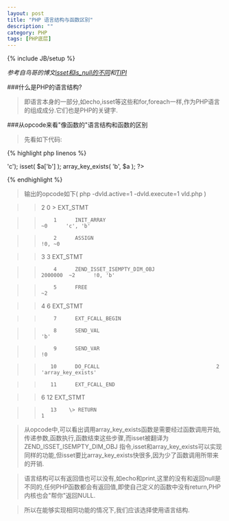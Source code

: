 ```yaml
---
layout: post
title: "PHP 语言结构与函数区别"
description: ""
category: PHP
tags: [PHP底层]
---
```

{% include JB/setup %}

*参考自鸟哥的博文[isset和is_null的不同](http://www.laruence.com/2009/12/09/1180.html)和[TIPI](http://www.php-internals.com/book/)*

###什么是PHP的语言结构?

>即语言本身的一部分,如echo,isset等这些和for,foreach一样,作为PHP语言的组成成分.它们也是PHP的关键字.

###从opcode来看"像函数的"语言结构和函数的区别

>先看如下代码:

{% highlight php linenos %}
<?php
  $a = array('b'=>'c');
    isset( $a['b'] );
    array_key_exists( 'b', $a );
?>
{% endhighlight %}

>输出的opcode如下( php -dvld.active=1 -dvld.execute=1 vld.php )

>>  2     0  \>   EXT_STMT           

>>         1      INIT_ARRAY                                       ~0      'c', 'b'

>>         2      ASSIGN                                                   !0, ~0

>>  3     3      EXT_STMT                              

>>         4      ZEND_ISSET_ISEMPTY_DIM_OBJ                  2000000  ~2      !0, 'b'

>>         5      FREE                                                     ~2

>>  4     6      EXT_STMT                                                 

>>         7      EXT_FCALL_BEGIN                                          

>>         8      SEND_VAL                                                 'b'

>>         9      SEND_VAR                                                 !0

>>        10      DO_FCALL                                      2          'array_key_exists'

>>        11      EXT_FCALL_END               

>>   6    12      EXT_STMT            

>>        13    \> RETURN                                                   1

>从opcode中,可以看出调用array_key_exists函数是需要经过函数调用开始,传递参数,函数执行,函数结束这些步骤,而isset被翻译为ZEND_ISSET_ISEMPTY_DIM_OBJ 指令,isset和array_key_exists可以实现同样的功能,但isset要比array_key_exists快很多,因为少了函数调用所带来的开销.

>语言结构可以有返回值也可以没有,如echo和print,这里的没有和返回null是不同的,任何PHP函数都会有返回值,即使自己定义的函数中没有return,PHP内核也会"帮你"返回NULL.

>所以在能够实现相同功能的情况下,我们应该选择使用语言结构.